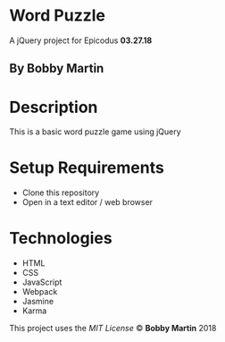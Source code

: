# Word Puzzle
A jQuery project for Epicodus **03.27.18**

## By Bobby Martin

# Description
This is a basic word puzzle game using jQuery

# Setup Requirements
* Clone this repository
* Open in a text editor / web browser

# Technologies
* HTML
* CSS
* JavaScript
* Webpack
* Jasmine
* Karma

This project uses the _MIT License_
&copy; **Bobby Martin** 2018
